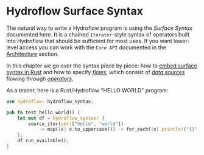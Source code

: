 # Hydroflow Surface Syntax
The natural way to write a Hydroflow program is using the _Surface Syntax_ documented here. 
It is a chained `Iterator`-style syntax of operators built into Hydroflow that should be sufficient
for most uses. If you want lower-level access you can work with the `Core API` documented in the [Architecture](../architecture/index.md) section.

In this chapter we go over the syntax piece by piece: how to [embed surface syntax in Rust](./surface_embedding.md) and how to specify [_flows_](./surface_flows.md), which consist of [_data sources_](./surface_data.md) flowing through [_operators_](./surface_ops_gen.md).
<!-- TODO(mingwei): In the [Hydroflow Types](surface_types.md) chapter we dive into the details of the data types that pass through flows. -->

As a teaser, here is a Rust/Hydroflow "HELLO WORLD" program:
```rust
use hydroflow::hydroflow_syntax;

pub fn test_hello_world() {
    let mut df = hydroflow_syntax! {
        source_iter(vec!["hello", "world"])
            -> map(|x| x.to_uppercase()) -> for_each(|x| println!("{}", x));
    };
    df.run_available();
}
```
